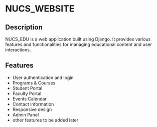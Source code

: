 # NUCS_WEBSITE

## Description
NUCS_EDU is a web application built using Django. It provides various features and functionalities for managing educational content and user interactions.

## Features
- User authentication and login
- Programs & Courses
- Student Portal
- Faculty Portal
- Events Calendar
- Contact information
- Responsive design
- Admin Panel
- other features to be added later

   

